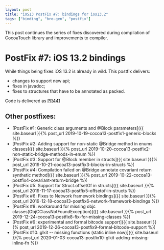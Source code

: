 ```yaml
---
layout: post
title: "iOS13 PostFix #7: bindings for ios13.2"
tags: ["binding", "bro-gen", "postfix"]
---
```

This post continues the series of fixes discovered during compilation of CocoaTouch library and improvements to compiler.
# PostFix #7: iOS 13.2 bindings

While things being fixes iOS 13.2 is already in wild. This postfix delivers:
- changes to support new api;
- fixes in javadoc;
- fixes to structures that have to be annotated as packed.

Code is delivered as [PR441](https://github.com/MobiVM/robovm/pull/441)

## Other postfixes:
<!-- more -->
* [PostFix #1: Generic class arguments and @Block parameters]({{ site.baseurl }}{% post_url 2019-10-19-cocoa13-postfix1-generic-blocks %})
* [PostFix #2: Adding support for non-static @Bridge method in enums classes]({{ site.baseurl }}{% post_url 2019-10-20-cocoa13-postfix2-non-static-bridge-methods-in-enum %})
* [PostFix #3: Support for @Block member in structs]({{ site.baseurl }}{% post_url 2019-10-21-cocoa13-postfix3-blocks-in-structs %})
* [PostFix #4: Compilation failed on @Bridge annotate covariant return synthetic method]({{ site.baseurl }}{% post_url 2019-10-22-cocoa13-postfix4-covariant-return-bridge %})
* [PostFix #5: Support for Struct.offsetOf in structs]({{ site.baseurl }}{% post_url 2019-11-17-cocoa13-postfix5-offsetof-in-structs %})
* [PostFix #6: Fixes to Network framework bindings]({{ site.baseurl }}{% post_url 2019-12-18-cocoa13-postfix6-network-framework-bindings %})
* [PostFix #8: workaround for missing objc classes(ObjCClassNotFoundException)]({{ site.baseurl }}{% post_url 2019-12-24-cocoa13-postfix8-fix-for-missing-classes %})
* [PostFix #9: experimental and formal bitcode support]({{ site.baseurl }}{% post_url 2019-12-26-cocoa13-postfix9-formal-bitcode-support %})
* [PostFix #10: glkit -- missing functions (static inline now)]({{ site.baseurl }}{% post_url 2020-01-03-cocoa13-postfix10-glkit-adding-missing-inline-fn %})
